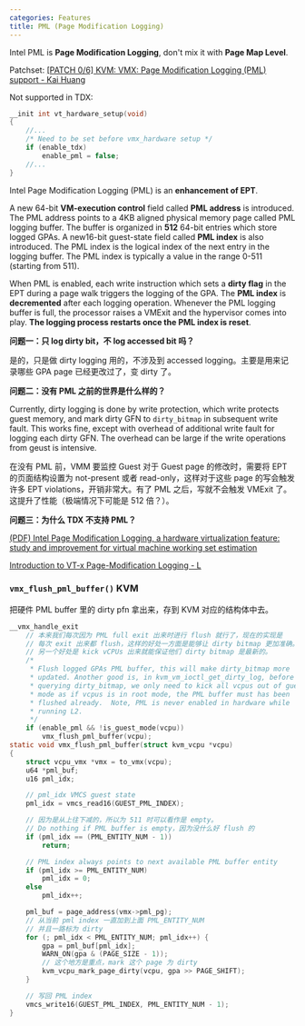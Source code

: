 ```yaml
---
categories: Features
title: PML (Page Modification Logging)
---
```


Intel PML is **Page Modification Logging**, don't mix it with **Page Map Level**.

Patchset: [[PATCH 0/6] KVM: VMX: Page Modification Logging (PML) support - Kai Huang](https://lore.kernel.org/kvm/1422413668-3509-1-git-send-email-kai.huang@linux.intel.com/)

Not supported in TDX:

```c
__init int vt_hardware_setup(void)
{
    //...
	/* Need to be set before vmx_hardware setup */
	if (enable_tdx)
		enable_pml = false;
    //...
}
```

Intel Page Modification Logging (PML) is an **enhancement of EPT**.

A new 64-bit **VM-execution control** field called **PML address** is introduced. The PML address points to a 4KB aligned physical memory page called PML logging buffer. The buffer is organized in **512** 64-bit entries which store logged GPAs. A new16-bit guest-state field called **PML index** is also introduced. The PML index is the logical index of the next entry in the logging buffer. The PML index is typically a value in the range 0-511 (starting from 511).

When PML is enabled, each write instruction which sets a **dirty flag** in the EPT during a page walk triggers the logging of the GPA. The **PML index** is **decremented** after each logging operation. Whenever the PML logging buffer is full, the processor raises a VMExit and the hypervisor comes into play. **The logging process restarts once the PML index is reset**.

**问题一：只 log dirty bit，不 log accessed bit 吗？**

是的，只是做 dirty logging 用的，不涉及到 accessed logging。主要是用来记录哪些 GPA page 已经更改过了，变 dirty 了。

**问题二：没有 PML 之前的世界是什么样的？**

Currently, dirty logging is done by write protection, which write protects guest memory, and mark dirty GFN to `dirty_bitmap` in subsequent write fault. This works fine, except with overhead of additional write fault for logging each dirty GFN. The overhead can be large if the write operations from geust is intensive.

在没有 PML 前，VMM 要监控 Guest 对于 Guest page 的修改时，需要将 EPT 的页面结构设置为 not-present 或者 read-only，这样对于这些 page 的写会触发许多 EPT violations，开销非常大。有了 PML 之后，写就不会触发 VMExit 了。这提升了性能（极端情况下可能是 512 倍？）。

**问题三：为什么 TDX 不支持 PML？**

[(PDF) Intel Page Modification Logging, a hardware virtualization feature: study and improvement for virtual machine working set estimation](https://www.researchgate.net/publication/338883736_Intel_Page_Modification_Logging_a_hardware_virtualization_feature_study_and_improvement_for_virtual_machine_working_set_estimation)

[Introduction to VT-x Page-Modification Logging - L](http://liujunming.top/2022/03/02/Introduction-to-VT-x-Page-Modification-Logging/)

### `vmx_flush_pml_buffer()` KVM

把硬件 PML buffer 里的 dirty pfn 拿出来，存到 KVM 对应的结构体中去。

```c
__vmx_handle_exit
    // 本来我们每次因为 PML full exit 出来时进行 flush 就行了，现在的实现是
    // 每次 exit 出来都 flush，这样的好处一方面是能够让 dirty bitmap 更加准确。
    // 另一个好处是 kick vCPUs 出来就能保证他们 dirty bitmap 是最新的。
	/*
	 * Flush logged GPAs PML buffer, this will make dirty_bitmap more
	 * updated. Another good is, in kvm_vm_ioctl_get_dirty_log, before
	 * querying dirty_bitmap, we only need to kick all vcpus out of guest
	 * mode as if vcpus is in root mode, the PML buffer must has been
	 * flushed already.  Note, PML is never enabled in hardware while
	 * running L2.
	 */
    if (enable_pml && !is_guest_mode(vcpu))
		vmx_flush_pml_buffer(vcpu);
static void vmx_flush_pml_buffer(struct kvm_vcpu *vcpu)
{
	struct vcpu_vmx *vmx = to_vmx(vcpu);
	u64 *pml_buf;
	u16 pml_idx;

    // pml_idx VMCS guest state
	pml_idx = vmcs_read16(GUEST_PML_INDEX);

    // 因为是从上往下减的，所以为 511 时可以看作是 empty。
	// Do nothing if PML buffer is empty，因为没什么好 flush 的
	if (pml_idx == (PML_ENTITY_NUM - 1))
		return;

	// PML index always points to next available PML buffer entity
	if (pml_idx >= PML_ENTITY_NUM)
		pml_idx = 0;
	else
		pml_idx++;

	pml_buf = page_address(vmx->pml_pg);
    // 从当前 pml index 一直加到上面 PML_ENTITY_NUM
    // 并且一路标为 dirty
	for (; pml_idx < PML_ENTITY_NUM; pml_idx++) {
		gpa = pml_buf[pml_idx];
		WARN_ON(gpa & (PAGE_SIZE - 1));
        // 这个地方是重点，mark 这个 page 为 dirty
		kvm_vcpu_mark_page_dirty(vcpu, gpa >> PAGE_SHIFT);
	}

    // 写回 PML index
	vmcs_write16(GUEST_PML_INDEX, PML_ENTITY_NUM - 1);
}
```